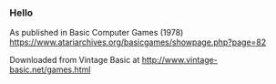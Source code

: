 ### Hello

As published in Basic Computer Games (1978)
https://www.atariarchives.org/basicgames/showpage.php?page=82

Downloaded from Vintage Basic at
http://www.vintage-basic.net/games.html
